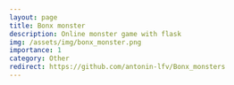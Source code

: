 ```yaml
---
layout: page
title: Bonx monster
description: Online monster game with flask
img: /assets/img/bonx_monster.png
importance: 1
category: Other
redirect: https://github.com/antonin-lfv/Bonx_monsters
---
```

